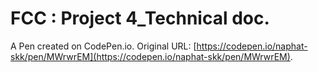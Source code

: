 # FCC : Project 4_Technical doc.

A Pen created on CodePen.io. Original URL: [https://codepen.io/naphat-skk/pen/MWrwrEM](https://codepen.io/naphat-skk/pen/MWrwrEM).

